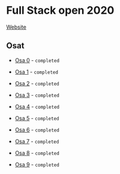 # Full Stack open 2020
[Website](https://fullstackopen.com/)
## Osat ##
* [Osa 0](https://github.com/Viltska/fullstack-course/tree/master/Osa0) - `completed`

* [Osa 1](https://github.com/Viltska/fullstack-course/tree/master/Osa1) - `completed`

* [Osa 2](https://github.com/Viltska/fullstack-course/tree/master/Osa2) - `completed`

* [Osa 3](https://github.com/Viltska/fullstack-osa3) - `completed`

* [Osa 4](https://github.com/Viltska/fullstack-course/tree/master/Osa4) - `completed`

* [Osa 5](https://github.com/Viltska/fullstack-course/tree/master/Osa5) - `completed`

* [Osa 6](https://github.com/Viltska/fullstack-course/tree/master/Osa6) - `completed`

* [Osa 7](https://github.com/Viltska/fullstack-course/tree/master/Osa7) - `completed`

* [Osa 8](https://github.com/Viltska/fullstack-course/tree/master/Osa8) - `completed`

* [Osa 9](https://github.com/Viltska/fullstack-course/tree/master/Osa9) - `completed`
